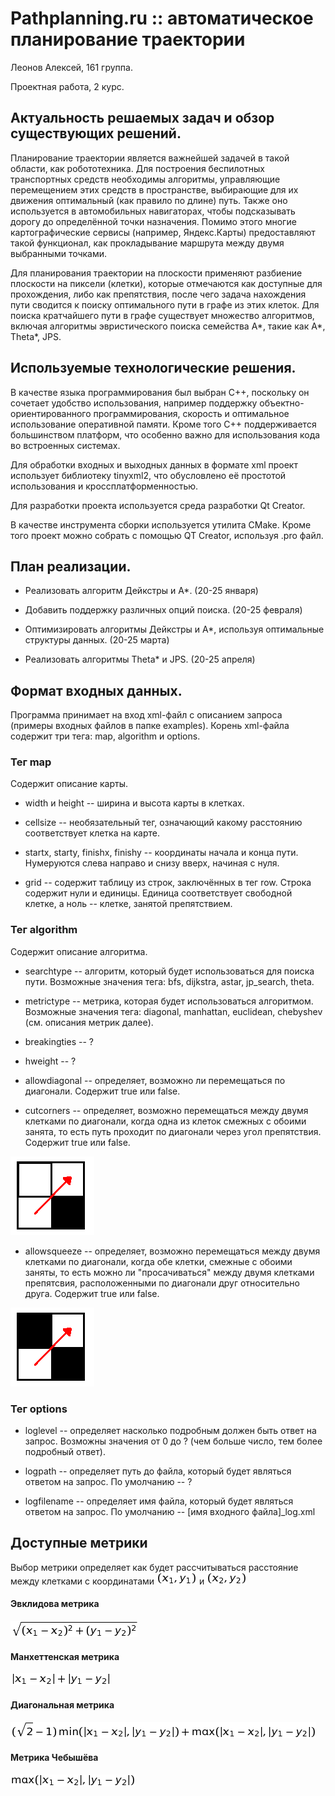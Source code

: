 # Pathplanning.ru :: автоматическое планирование траектории 
Леонов Алексей, 161 группа.

Проектная работа, 2 курс.

## Актуальность решаемых задач и обзор существующих решений.

Планирование траектории является важнейшей задачей в такой области, как робототехника. Для построения беспилотных транспортных средств необходимы алгоритмы, управляющие перемещением этих средств в пространстве, выбирающие для их движения оптимальный (как правило по длине) путь.
Также оно используется в автомобильных навигаторах, чтобы подсказывать дорогу до определённой точки назначения.
Помимо этого многие картографические сервисы (например, Яндекс.Карты) предоставляют такой функционал, как прокладывание маршрута между двумя выбранными точками.

Для планирования траектории на плоскости применяют разбиение плоскости на пиксели (клетки), которые отмечаются как доступные для прохождения, либо как препятствия, после чего задача нахождения пути сводится к поиску оптимального пути в графе из этих клеток.
Для поиска кратчайшего пути в графе существует множество алгоритмов, включая алгоритмы эвристического поиска семейства A*, такие как A*, Theta*, JPS.

## Используемые технологические решения.

В качестве языка программирования был выбран C++, поскольку он сочетает удобство использования, например поддержку объектно-ориентированного программирования, скорость и оптимальное использование оперативной памяти. Кроме того С++ поддерживается большинством платформ, что особенно важно для использования кода во встроенных системах.

Для обработки входных и выходных данных в формате xml проект использует библиотеку tinyxml2, что обусловлено её простотой использования и кроссплатформенностью.

Для разработки проекта используется среда разработки Qt Creator.

В качестве инструмента сборки используется утилита CMake. Кроме того проект можно собрать с помощью QT Creator, используя .pro файл.

## План реализации.

+ Реализовать алгоритм Дейкстры и A*. (20-25 января)

+ Добавить поддержку различных опций поиска. (20-25 февраля)

+ Оптимизировать алгоритмы Дейкстры и A*, используя оптимальные структуры данных. (20-25 марта)

+ Реализовать алгоритмы Theta* и JPS. (20-25 апреля)

## Формат входных данных.

Программа принимает на вход xml-файл с описанием запроса (примеры входных файлов в папке examples). Корень xml-файла содержит три тега: map, algorithm и options.

### Тег map

Содержит описание карты.

+ width и height -- ширина и высота карты в клетках.

+ cellsize -- необязательный тег, означающий какому расстоянию соответствует клетка на карте.

+ startx, starty, finishx, finishy -- координаты начала и конца пути. Нумеруются слева направо и снизу вверх, начиная с нуля.

+ grid -- содержит таблицу из строк, заключённых в тег row. Строка содержит нули и единицы. Единица соответствует свободной клетке, а ноль -- клетке, занятой препятствием.

### Тег algorithm

Содержит описание алгоритма.

+ searchtype -- алгоритм, который будет использоваться для поиска пути. Возможные значения тега: bfs, dijkstra, astar, jp_search, theta.

+ metrictype -- метрика, которая будет использоваться алгоритмом. Возможные значения тега: diagonal, manhattan, euclidean, chebyshev (см. описания метрик далее).

+ breakingties -- ?

+ hweight -- ?

+ allowdiagonal -- определяет, возможно ли перемещаться по диагонали. Содержит true или false.

+ cutcorners -- определяет, возможно перемещаться между двумя клетками по диагонали, когда одна из клеток смежных с обоими занята, то есть путь проходит по диагонали через угол препятствия. Содержит true или false.

![срезание углов](readme_img/cc.png)

+ allowsqueeze -- определяет, возможно перемещаться между двумя клетками по диагонали, когда обе клетки, смежные с обоими заняты, то есть можно ли "просачиваться" между двумя клетками препятсвия, расположенными по диагонали друг относительно друга. Содержит true или false.

![просачивание](readme_img/sc.png)

### Тег options

+ loglevel -- определяет насколько подробным должен быть ответ на запрос. Возможны значения от 0 до ? (чем больше число, тем более подробный ответ).

+ logpath -- определяет путь до файла, который будет являться ответом на запрос. По умолчанию -- ?

+ logfilename -- определяет имя файла, который будет являться ответом на запрос. По умолчанию -- \[имя входного файла\]\_log.xml

## Доступные метрики

Выбор метрики определяет как будет рассчитываться расстояние между клетками с координатами ![координаты 1](readme_img/c1.png) и ![координаты 2](readme_img/c2.png)

#### Эвклидова метрика

![Формула 1](readme_img/f1.png)

#### Манхеттенская метрика

![Формула 2](readme_img/f2.png)

#### Диагональная метрика

![Формула 3](readme_img/f3.png)

#### Метрика Чебышёва

![Формула 4](readme_img/f4.png)

